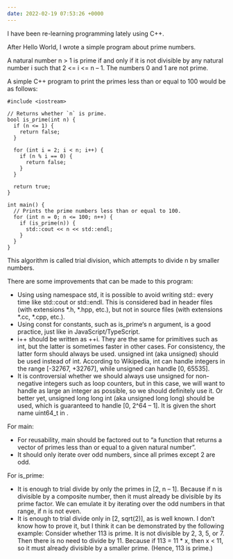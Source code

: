 ```yaml
---
date: 2022-02-19 07:53:26 +0000
---
```


I have been re-learning programming lately using C++.

After Hello World, I wrote a simple program about prime numbers.

A natural number n > 1 is prime if and only if it is not divisible by any natural number i such that 2 <= i <= n – 1. The numbers 0 and 1 are not prime.

A simple C++ program to print the primes less than or equal to 100 would be as follows:

    #include <iostream>

    // Returns whether `n` is prime.
    bool is_prime(int n) {
      if (n <= 1) {
        return false;
      }

      for (int i = 2; i < n; i++) {
        if (n % i == 0) {
          return false;
        }
      }

      return true;
    }

    int main() {
      // Prints the prime numbers less than or equal to 100.
      for (int n = 0; n <= 100; n++) {
        if (is_prime(n)) {
          std::cout << n << std::endl;
        }
      }
    }

This algorithm is called trial division, which attempts to divide n by smaller numbers.

There are some improvements that can be made to this program:

- Using using namespace std, it is possible to avoid writing std:: every time like std::cout or std::endl. This is considered bad in header files (with extensions *.h, *.hpp, etc.), but not in source files (with extensions *.cc, *.cpp, etc.).
- Using const for constants, such as is_prime‘s n argument, is a good practice, just like in JavaScript/TypeScript.
- i++ should be written as ++i. They are the same for primitives such as int, but the latter is sometimes faster in other cases. For consistency, the latter form should always be used.
unsigned int (aka unsigned) should be used instead of int.
According to Wikipedia, int can handle integers in the range [-32767, +32767], while unsigned can handle [0, 65535].
- It is controversial whether we should always use unsigned for non-negative integers such as loop counters, but in this case, we will want to handle as large an integer as possible, so we should definitely use it.
Or better yet, unsigned long long int (aka unsigned long long) should be used, which is guaranteed to handle [0, 2^64 – 1]. It is given the short name uint64_t in <cstdint>.

For main:
- For reusability, main should be factored out to “a function that returns a vector of primes less than or equal to a given natural number”.
- It should only iterate over odd numbers, since all primes except 2 are odd.

For is_prime:
- It is enough to trial divide by only the primes in [2, n – 1]. Because if n is divisible by a composite number, then it must already be divisible by its prime factor.
We can emulate it by iterating over the odd numbers in that range, if n is not even.
- It is enough to trial divide only in [2, sqrt(2)], as is well known.
I don’t know how to prove it, but I think it can be demonstrated by the following example:
Consider whether 113 is prime. It is not divisible by 2, 3, 5, or 7. Then there is no need to divide by 11. Because if 113 = 11 * x, then x < 11, so it must already divisible by a smaller prime. (Hence, 113 is prime.)
